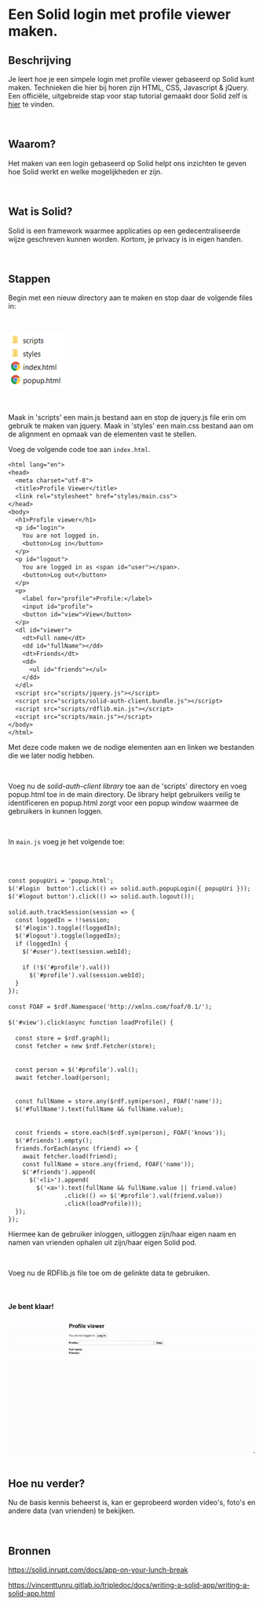 # Een Solid login met profile viewer maken.

## **Beschrijving**
Je leert hoe je een simpele login met profile viewer gebaseerd op Solid kunt maken.
Technieken die hier bij horen zijn HTML, CSS, Javascript & jQuery.
Een officiële, uitgebreide stap voor stap tutorial gemaakt door Solid zelf is [hier](https://solid.inrupt.com/docs/app-on-your-lunch-break) te vinden.

&nbsp;

## **Waarom?**
Het maken van een login gebaseerd op Solid helpt ons inzichten te geven hoe Solid werkt en welke mogelijkheden er zijn.


&nbsp;

## **Wat is Solid?**
Solid is een framework waarmee applicaties op een gedecentraliseerde wijze geschreven kunnen worden. Kortom, je privacy is in eigen handen.

&nbsp;

## **Stappen**
Begin met een nieuw directory aan te maken en stop daar de volgende files in:

&nbsp;

![alt text](readme_assets/directory.png)

&nbsp;

Maak in 'scripts' een main.js bestand aan en stop de jquery.js file erin om gebruik te maken van jquery.
Maak in 'styles' een main.css bestand aan om de alignment en opmaak van de elementen vast te stellen.
&nbsp;

Voeg de volgende code toe aan ```index.html```.
```<!doctype html>
<html lang="en">
<head>
  <meta charset="utf-8">
  <title>Profile Viewer</title>
  <link rel="stylesheet" href="styles/main.css">
</head>
<body>
  <h1>Profile viewer</h1>
  <p id="login">
    You are not logged in.
    <button>Log in</button>
  </p>
  <p id="logout">
    You are logged in as <span id="user"></span>.
    <button>Log out</button>
  </p>
  <p>
    <label for="profile">Profile:</label>
    <input id="profile">
    <button id="view">View</button>
  </p>
  <dl id="viewer">
    <dt>Full name</dt>
    <dd id="fullName"></dd>
    <dt>Friends</dt>
    <dd>
      <ul id="friends"></ul>
    </dd>
  </dl>
  <script src="scripts/jquery.js"></script>
  <script src="scripts/solid-auth-client.bundle.js"></script>
  <script src="scripts/rdflib.min.js"></script>
  <script src="scripts/main.js"></script>
</body>
</html>
```
Met deze code maken we de nodige elementen aan en linken we bestanden die we later nodig hebben.

&nbsp;

Voeg nu de *solid-auth-client library* toe aan de 'scripts' directory en voeg popup.html toe in de main directory.
De library helpt gebruikers veilig te identificeren en popup.html zorgt voor een popup window waarmee de gebruikers in kunnen loggen.

&nbsp;

In ```main.js``` voeg je het volgende toe:

```



const popupUri = 'popup.html';
$('#login  button').click(() => solid.auth.popupLogin({ popupUri }));
$('#logout button').click(() => solid.auth.logout());

solid.auth.trackSession(session => {
  const loggedIn = !!session;
  $('#login').toggle(!loggedIn);
  $('#logout').toggle(loggedIn);
  if (loggedIn) {
    $('#user').text(session.webId);

    if (!$('#profile').val())
      $('#profile').val(session.webId);
  }
});

const FOAF = $rdf.Namespace('http://xmlns.com/foaf/0.1/');

$('#view').click(async function loadProfile() {

  const store = $rdf.graph();
  const fetcher = new $rdf.Fetcher(store);


  const person = $('#profile').val();
  await fetcher.load(person);


  const fullName = store.any($rdf.sym(person), FOAF('name'));
  $('#fullName').text(fullName && fullName.value);


  const friends = store.each($rdf.sym(person), FOAF('knows'));
  $('#friends').empty();
  friends.forEach(async (friend) => {
    await fetcher.load(friend);
    const fullName = store.any(friend, FOAF('name'));
    $('#friends').append(
      $('<li>').append(
        $('<a>').text(fullName && fullName.value || friend.value)
                .click(() => $('#profile').val(friend.value))
                .click(loadProfile)));
  });
});

```
Hiermee kan de gebruiker inloggen, uitloggen zijn/haar eigen naam en namen van vrienden ophalen uit zijn/haar eigen Solid pod.

&nbsp;

Voeg nu de RDFlib.js file toe om de gelinkte data te gebruiken.

&nbsp;

#### Je bent klaar!
![image info](readme_assets/result.gif)
&nbsp;

## **Hoe nu verder?**
Nu de basis kennis beheerst is, kan er geprobeerd worden video's, foto's en andere data (van vrienden) te bekijken.

&nbsp;

## Bronnen
https://solid.inrupt.com/docs/app-on-your-lunch-break


https://vincenttunru.gitlab.io/tripledoc/docs/writing-a-solid-app/writing-a-solid-app.html
